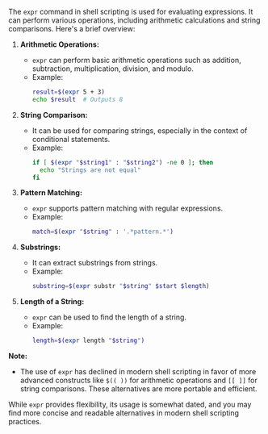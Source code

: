 The `expr` command in shell scripting is used for evaluating expressions. It can perform various operations, including arithmetic calculations and string comparisons. Here's a brief overview:

1. **Arithmetic Operations:**
   - `expr` can perform basic arithmetic operations such as addition, subtraction, multiplication, division, and modulo.
   - Example:
     ```bash
     result=$(expr 5 + 3)
     echo $result  # Outputs 8
     ```

2. **String Comparison:**
   - It can be used for comparing strings, especially in the context of conditional statements.
   - Example:
     ```bash
     if [ $(expr "$string1" : "$string2") -ne 0 ]; then
       echo "Strings are not equal"
     fi
     ```

3. **Pattern Matching:**
   - `expr` supports pattern matching with regular expressions.
   - Example:
     ```bash
     match=$(expr "$string" : '.*pattern.*')
     ```

4. **Substrings:**
   - It can extract substrings from strings.
   - Example:
     ```bash
     substring=$(expr substr "$string" $start $length)
     ```

5. **Length of a String:**
   - `expr` can be used to find the length of a string.
   - Example:
     ```bash
     length=$(expr length "$string")
     ```

**Note:**
- The use of `expr` has declined in modern shell scripting in favor of more advanced constructs like `$(( ))` for arithmetic operations and `[[ ]]` for string comparisons. These alternatives are more portable and efficient.

While `expr` provides flexibility, its usage is somewhat dated, and you may find more concise and readable alternatives in modern shell scripting practices.